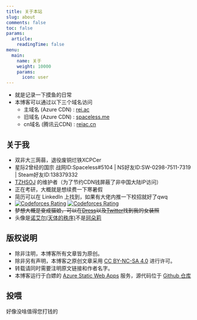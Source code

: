 ```yaml
---
title: 关于本站
slug: about
comments: false
toc: false
params:
  article:
    readingTime: false
menu:
  main:
    name: 关于
    weight: 10000
    params:
      icon: user
---
```


- 就是记录一下摸鱼的日常
- 本博客可以通过以下三个域名访问
  - 主域名 (Azure CDN) : [rei.ac](https://rei.ac)
  - 旧域名 (Azure CDN) : [spaceless.me](https://spaceless.me)
  - cn域名 (腾讯云CDN) : [reiac.cn](https://reiac.cn)

## 关于我

- 双非大三蒟蒻，退役废铜烂铁XCPCer
- 星际2曾经的国宗 战网ID:Spaceless#5104 | NS好友ID:SW-0298-7511-7319 | Steam好友ID:138379332
- [TZHSOJ](https://tzhsoj.com) 的维护者（为了节约CDN钱屏蔽了非中国大陆IP访问）
- 正在考研，大概就是想续费一下寒暑假
- 简历可以在 LinkedIn 上找到，如果有大佬内推一下校招就好了qwq
- [![Codeforces Rating](https://api.cubercsl.site/api/codeforces?user=ReiAC)](https://codeforces.com/profile/ReiAC) [![Codeforces Rating](https://api.cubercsl.site/api/codeforces?user=ACMagic)](https://codeforces.com/profile/ACMagic)
- ~~梦想大概是变成猫娘，可以在[Dress](https://github.com/komeiji-satori/Dress)以及[Twitter](https://twitter.com/ReiAccept)找到我的女装照~~
- 头像是[诺艾尔(天体的秩序)](https://zh.moegirl.org.cn/诺艾尔(天体的秩序))不是[珂朵莉](https://zh.moegirl.org.cn/珂朵莉)

## 版权说明

- 除非注明，本博客所有文章皆为原创。
- 除非另有声明，本博客之原创文章采用 [CC BY-NC-SA 4.0](https://creativecommons.org/licenses/by-nc-sa/4.0/deed.zh) 进行许可。
- 转载请同时需要注明原文链接和作者名字。
- 本博客运行于白嫖的 [Azure Static Web Apps](https://azure.microsoft.com/en-us/services/app-service/static/) 服务，源代码位于 [Github 仓库](https://github.com/ACRei/blog)

## 投喂

好像没啥值得您打钱的
